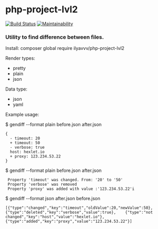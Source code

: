 # php-project-lvl2
[![Build Status](https://travis-ci.org/zxz112/php-project-lvl2.svg?branch=master)](https://travis-ci.org/zxz112/php-project-lvl2)
[![Maintainability](https://api.codeclimate.com/v1/badges/5130058adfa858d5d7ff/maintainability)](https://codeclimate.com/github/zxz112/php-project-lvl2/maintainability)


### Utility to find difference between files.
Install:
  composer global require ilyavvv/php-project-lvl2
  
Render types:
 * pretty
 * plain
 * json
  
Data type:

  * json
  * yaml
  
Example usage:

  $ gendiff --format plain before.json after.json
  
    {
      - timeout: 20
      + timeout: 50
      - verbose: true
      host: hexlet.io
      + proxy: 123.234.53.22
    }

 $ gendiff --format plain before.json after.json

     Property 'timeout' was changed. From: '20' to '50'
     Property 'verbose' was removed
     Property 'proxy' was added with value :'123.234.53.22'i

$ gendiff --format json after.json before.json

    [{"type":"changed","key":"timeout","oldValue":20,"newValue":50},{"type":"deleted","key":"verbose","value":true},    {"type":"not changed","key":"host","value":"hexlet.io"},{"type":"added","key":"proxy","value":"123.234.53.22"}]
